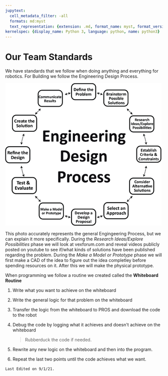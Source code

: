 ```yaml
---
jupytext:
  cell_metadata_filter: -all
  formats: md:myst
  text_representation: {extension: .md, format_name: myst, format_version: 0.12, jupytext_version: 1.6.0}
kernelspec: {display_name: Python 3, language: python, name: python3}
---
```


# Our Team Standards

We have standards that we follow when doing anything and everything for robotics. For Building we follow the Engineering Design Process.

<img src="././_images/beginning/designProcess.png" alt="designProcess.png" style="width: 500px;"/>

This photo accurately represents the general Engingeering Process, but we can explain it more specifically. 
During the *Research Ideas/Explore Possibilities* phase we will look at vexforum.com and reveal videos publicly posted on youtube to see if/what kinds of solutions have been published regarding the problem. During the *Make a Model or Prototype* phase we will first make a CAD of the idea to figure out the idea completley before spending resources on it. After this we will make the physical prototype. 

When programming we follow a routine we created called the **Whiteboard Routine**
1. Write what you want to achieve on the whiteboard
2. Write the general logic for that problem on the whiteboard
3. Transfer the logic from the whiteboard to PROS and download the code to the robot
4. Debug the code by logging what it achieves and doesn't achieve on the whiteboard
  
   >  Rubberduck the code if needed.

5. Rewrite any new logic on the whiteboard and then into the program.
6. Repeat the last two points until the code achieves what we want.

```{important}
Last Edited on 9/1/21.
```